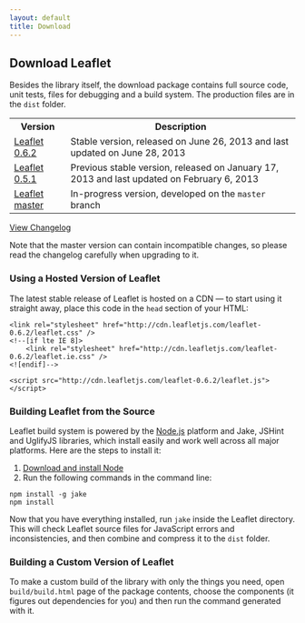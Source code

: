 ```yaml
---
layout: default
title: Download
---
```


## Download Leaflet

Besides the library itself, the download package contains full source code, unit tests, files for debugging and a build system. The production files are in the `dist` folder.

<table>
	<tr>
		<th>Version</th>
		<th>Description</th>
	</tr>
	<tr>
		<td class="width100"><a href="https://github.com/Leaflet/Leaflet/archive/v0.6.2.zip">Leaflet 0.6.2</a></td>
		<td>Stable version, released on June 26, 2013 and last updated on June 28, 2013</td>
	</tr>
	<tr>
		<td class="width100"><a href="https://github.com/Leaflet/Leaflet/archive/v0.5.1.zip">Leaflet 0.5.1</a></td>
		<td>Previous stable version, released on January 17, 2013 and last updated on February 6, 2013</td>
	</tr>
	<tr>
		<td><a href="http://github.com/Leaflet/Leaflet/archive/master.zip">Leaflet master</a></td>
		<td>In-progress version, developed on the <code>master</code> branch</td>
	</tr>
</table>

[View Changelog](https://github.com/Leaflet/Leaflet/blob/master/CHANGELOG.md)

Note that the master version can contain incompatible changes, so please read the changelog carefully when upgrading to it.

### Using a Hosted Version of Leaflet

The latest stable release of Leaflet is hosted on a CDN — to start using
it straight away, place this code in the `head` section of your HTML:

    <link rel="stylesheet" href="http://cdn.leafletjs.com/leaflet-0.6.2/leaflet.css" />
    <!--[if lte IE 8]>
        <link rel="stylesheet" href="http://cdn.leafletjs.com/leaflet-0.6.2/leaflet.ie.css" />
    <![endif]-->

    <script src="http://cdn.leafletjs.com/leaflet-0.6.2/leaflet.js"></script>

### Building Leaflet from the Source

Leaflet build system is powered by the [Node.js](http://nodejs.org) platform and Jake, JSHint and UglifyJS libraries, which install easily and work well across all major platforms. Here are the steps to install it:

 1. [Download and install Node](http://nodejs.org)
 2. Run the following commands in the command line:

 <pre><code class="no-highlight">npm install -g jake
npm install</code></pre>

Now that you have everything installed, run `jake` inside the Leaflet directory. This will check Leaflet source files for JavaScript errors and inconsistencies, and then combine and compress it to the `dist` folder.

### Building a Custom Version of Leaflet

To make a custom build of the library with only the things you need, open `build/build.html` page of the package contents, choose the components (it figures out dependencies for you) and then run the command generated with it.
